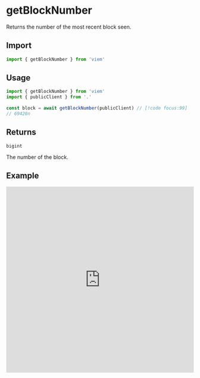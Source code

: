 # getBlockNumber

Returns the number of the most recent block seen.

## Import

```ts
import { getBlockNumber } from 'viem'
```

## Usage

```ts
import { getBlockNumber } from 'viem'
import { publicClient } from '.'
 
const block = await getBlockNumber(publicClient) // [!code focus:99]
// 69420n
```

## Returns

`bigint`

The number of the block.

## Example

<iframe frameborder="0" width="100%" height="500px" src="https://replit.com/@jxom/getBlockNumber?embed=true"></iframe>